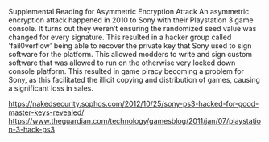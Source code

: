 Supplemental Reading for Asymmetric Encryption Attack
An asymmetric encryption attack happened in 2010 to Sony with their Playstation 3 game console. It turns out they weren’t ensuring the randomized seed value was changed for every signature. This resulted in a hacker group called 'fail0verflow' being able to recover the private key that Sony used to sign software for the platform. This allowed modders to write and sign custom software that was allowed to run on the otherwise very locked down console platform. This resulted in game piracy becoming a problem for Sony, as this facilitated the illicit copying and distribution of games, causing a significant loss in sales.

https://nakedsecurity.sophos.com/2012/10/25/sony-ps3-hacked-for-good-master-keys-revealed/
https://www.theguardian.com/technology/gamesblog/2011/jan/07/playstation-3-hack-ps3
